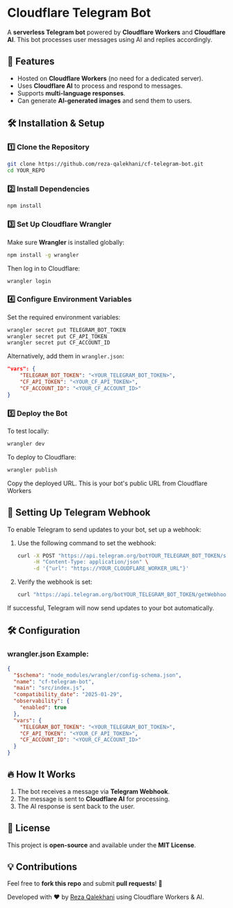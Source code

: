 # Cloudflare Telegram Bot

A **serverless Telegram bot** powered by **Cloudflare Workers** and **Cloudflare AI**. This bot processes user messages using AI and replies accordingly.

## 🚀 Features
- Hosted on **Cloudflare Workers** (no need for a dedicated server).
- Uses **Cloudflare AI** to process and respond to messages.
- Supports **multi-language responses**.
- Can generate **AI-generated images** and send them to users.

## 🛠️ Installation & Setup
### 1️⃣ Clone the Repository
```sh
git clone https://github.com/reza-qalekhani/cf-telegram-bot.git
cd YOUR_REPO
```

### 2️⃣ Install Dependencies
```sh
npm install
```

### 3️⃣ Set Up Cloudflare Wrangler
Make sure **Wrangler** is installed globally:
```sh
npm install -g wrangler
```
Then log in to Cloudflare:
```sh
wrangler login
```

### 4️⃣ Configure Environment Variables
Set the required environment variables:
```sh
wrangler secret put TELEGRAM_BOT_TOKEN
wrangler secret put CF_API_TOKEN
wrangler secret put CF_ACCOUNT_ID
```
Alternatively, add them in `wrangler.json`:
```json
"vars": {
    "TELEGRAM_BOT_TOKEN": "<YOUR_TELEGRAM_BOT_TOKEN>",
    "CF_API_TOKEN": "<YOUR_CF_API_TOKEN>",
    "CF_ACCOUNT_ID": "<YOUR_CF_ACCOUNT_ID>"
}
```

### 5️⃣ Deploy the Bot
To test locally:
```sh
wrangler dev
```
To deploy to Cloudflare:
```sh
wrangler publish
```
Copy the deployed URL. This is your bot's public URL from Cloudflare Workers

## 🔗 Setting Up Telegram Webhook
To enable Telegram to send updates to your bot, set up a webhook:

1. Use the following command to set the webhook:
   ```sh
   curl -X POST "https://api.telegram.org/botYOUR_TELEGRAM_BOT_TOKEN/setWebhook" \
        -H "Content-Type: application/json" \
        -d '{"url": "https://YOUR_CLOUDFLARE_WORKER_URL"}'
   ```

2. Verify the webhook is set:
   ```sh
   curl "https://api.telegram.org/botYOUR_TELEGRAM_BOT_TOKEN/getWebhookInfo"
   ```

If successful, Telegram will now send updates to your bot automatically.

## 🛠️ Configuration
### **wrangler.json** Example:
```json
{
  "$schema": "node_modules/wrangler/config-schema.json",
  "name": "cf-telegram-bot",
  "main": "src/index.js",
  "compatibility_date": "2025-01-29",
  "observability": {
    "enabled": true
  },
  "vars": {
    "TELEGRAM_BOT_TOKEN": "<YOUR_TELEGRAM_BOT_TOKEN>",
    "CF_API_TOKEN": "<YOUR_CF_API_TOKEN>",
    "CF_ACCOUNT_ID": "<YOUR_CF_ACCOUNT_ID>"
  }
}
```

## 🔥 How It Works
1. The bot receives a message via **Telegram Webhook**.
2. The message is sent to **Cloudflare AI** for processing.
3. The AI response is sent back to the user.


## 📜 License
This project is **open-source** and available under the **MIT License**.

## 💡 Contributions
Feel free to **fork this repo** and submit **pull requests**! 🚀

Developed with ❤️ by [Reza Qalekhani](https://byreza.net) using Cloudflare Workers & AI.